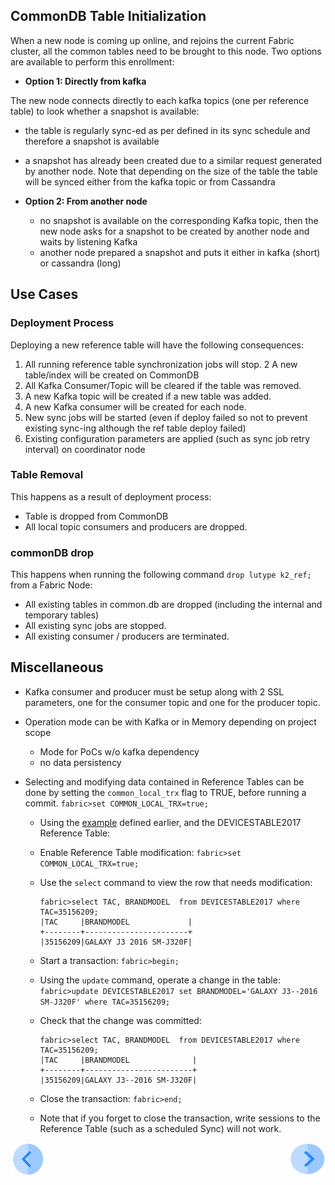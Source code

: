 

## CommonDB Table Initialization
When a new node is  coming up online, and rejoins the current Fabric cluster, all the common tables need to be brought to this node. Two options are available to perform this enrollment:

- **Option 1: Directly from kafka**

The new node connects directly to each kafka topics (one per reference table) to look whether a snapshot is available:
  -	the table is regularly sync-ed as per defined in its sync schedule and therefore a snapshot is available
  -	a snapshot has already been created due to a similar request generated by another node. Note that depending on the size of the table the table will be synced either from the kafka topic or from Cassandra


- **Option 2: From another node**
  -	no snapshot is available on the corresponding Kafka topic, then the new node asks for a snapshot to be created by another node and waits by listening Kafka
  - another node prepared a snapshot and puts it either in kafka (short) or cassandra (long)



## Use Cases

### Deployment Process

Deploying a new reference table will have the following consequences:
1. All running reference table synchronization jobs will stop.
2  A new table/index will be created on CommonDB 
3. All Kafka Consumer/Topic will be cleared if the table was removed.
4. A new Kafka topic will be created if a new table was added.
5. A new Kafka consumer will be created for each node.
6. New sync jobs will be started (even if deploy failed so not to prevent existing sync-ing although the ref table deploy failed)
7. Existing configuration parameters are applied (such as sync job retry interval) on coordinator node


### Table Removal
This happens as a result of deployment process:

- Table is dropped from CommonDB
-	All local topic consumers and producers are dropped.

### commonDB drop
This happens when running the following command ```drop lutype k2_ref;``` from a Fabric Node:

- All existing tables in common.db are dropped (including the internal and temporary tables)
- All existing sync jobs are stopped.
- All existing consumer / producers are terminated.




## Miscellaneous

- Kafka consumer and producer must be setup along with 2 SSL parameters, one for the consumer topic and one for the producer topic. 

- Operation mode can be with Kafka or in Memory depending on project scope
  - Mode for PoCs w/o kafka dependency
  - no data persistency
  
- Selecting and modifying data contained in Reference Tables can be done by setting the ```common_local_trx``` flag to TRUE, before running a commit.
    ```fabric>set COMMON_LOCAL_TRX=true;```
  
  - Using the [example](/articles/22_reference(commonDB)_tables/02_add_a_reference_table.md#how-do-i-create-a-new-reference-table-in-fabric) defined earlier, and the DEVICESTABLE2017 Reference Table:
  - Enable Reference Table modification: ```fabric>set COMMON_LOCAL_TRX=true;```
  - Use the ```select``` command to view the row that needs modification:
  
    ```
    fabric>select TAC, BRANDMODEL  from DEVICESTABLE2017 where TAC=35156209;
    |TAC     |BRANDMODEL             |
    +--------+-----------------------+
    |35156209|GALAXY J3 2016 SM-J320F|
    ```

  - Start a transaction: ```fabric>begin;```
  - Using the ```update``` command, operate a change in the table: ```fabric>update DEVICESTABLE2017 set BRANDMODEL='GALAXY J3--2016 SM-J320F' where TAC=35156209;```
  - Check that the change was committed:
  
    ```
    fabric>select TAC, BRANDMODEL  from DEVICESTABLE2017 where TAC=35156209;
    |TAC     |BRANDMODEL              |
    +--------+------------------------+
    |35156209|GALAXY J3--2016 SM-J320F|
    ```
  - Close the transaction: ```fabric>end;```
  - Note that if you forget to close the transaction, write sessions to the Reference Table (such as a scheduled Sync) will not work.
  
   

[<img align="left" width="60" height="54" src="/articles/images/Previous.png">](/articles/22_reference%28commonDB%29_tables/04_commonDB_synch_modes_and_flow.md)

[<img align="right" width="60" height="54" src="/articles/images/Next.png">](/articles/22_reference%28commonDB%29_tables/06_fabric_commonDB_configuration.md)


   
